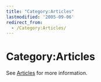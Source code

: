 ```yaml
---
title: "Category:Articles"
lastmodified: '2005-09-06'
redirect_from:
  - /Category:Articles/
---
```


Category:Articles
=================

See [Articles](/Articles) for more information.

